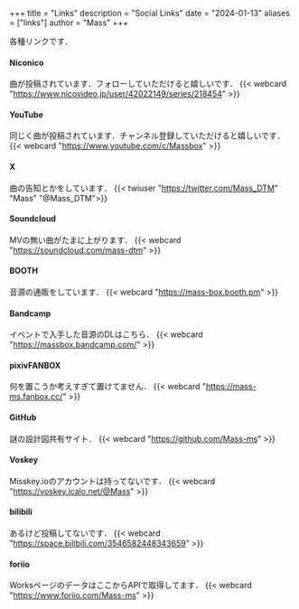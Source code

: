 +++
title = "Links"
description = "Social Links"
date = "2024-01-13"
aliases = ["links"]
author = "Mass"
+++

各種リンクです．

#### Niconico
曲が投稿されています．フォローしていただけると嬉しいです．
{{< webcard "https://www.nicovideo.jp/user/42022149/series/218454" >}}

#### YouTube
同じく曲が投稿されています．チャンネル登録していただけると嬉しいです．
{{< webcard "https://www.youtube.com/c/Massbox" >}}

#### X
曲の告知とかをしています．
{{< twiuser "https://twitter.com/Mass_DTM" "Mass" "@Mass_DTM">}}

#### Soundcloud
MVの無い曲がたまに上がります．
{{< webcard "https://soundcloud.com/mass-dtm" >}}

#### BOOTH
音源の通販をしています．
{{< webcard "https://mass-box.booth.pm" >}}

#### Bandcamp
イベントで入手した音源のDLはこちら．
{{< webcard "https://massbox.bandcamp.com/" >}}

#### pixivFANBOX
何を置こうか考えすぎて置けてません．
{{< webcard "https://mass-ms.fanbox.cc/" >}}

#### GitHub
謎の設計図共有サイト．
{{< webcard "https://github.com/Mass-ms" >}}

#### Voskey
Misskey.ioのアカウントは持ってないです．
{{< webcard "https://voskey.icalo.net/@Mass" >}}

#### bilibili
あるけど投稿してないです．
{{< webcard "https://space.bilibili.com/3546582448343659" >}}

#### foriio
WorksページのデータはここからAPIで取得してます．
{{< webcard "https://www.foriio.com/Mass-ms" >}}

